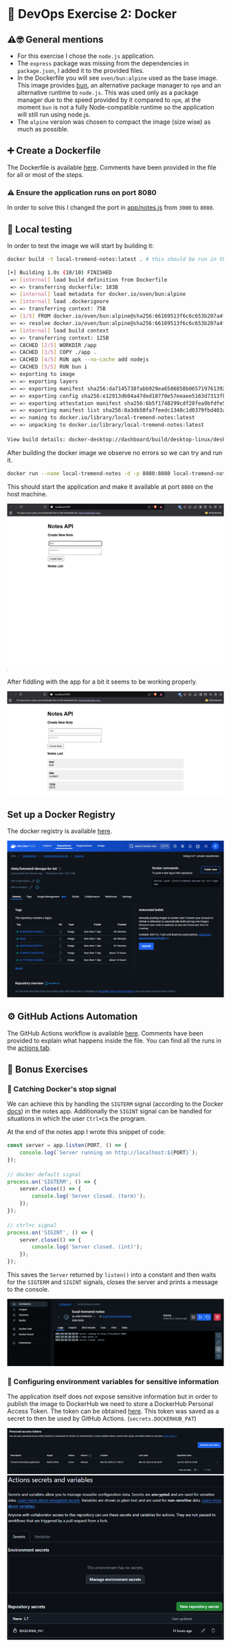 # 🐳 DevOps Exercise 2: Docker

## ⚠️🤓 General mentions
- For this exercise I chose the `node.js` application.
- The `express` package was missing from the dependencies in `package.json`, I added it to the provided files.
- In the Dockerfile you will see `oven/bun:alpine` used as the base image. This image provides [bun](https://bun.sh/), an alternative package manager to `npm` and an alternative runtime to `node.js`. This was used only as a package manager due to the speed provided by it compared to `npm`, at the moment `bun` is not a fully Node-compatible runtime so the application will still run using node.js.
- The `alpine` version was chosen to compact the image (size wise) as much as possible.

## ➕ Create a Dockerfile
The Dockerfile is available [here](./Dockerfile). Comments have been provided in the file for all or most of the steps.

### ⚠️ Ensure the application runs on port 8080
In order to solve this I changed the port in [app/notes.js](./app/notes.js) from `3000` to `8080`.

## 🧪 Local testing
In order to test the image we will start by building it:

```sh
docker build -t local-tremend-notes:latest . # this should be run in the directory that Dockerfile is in
```

```sh
[+] Building 1.0s (10/10) FINISHED                                                                                                        docker:desktop-linux
 => [internal] load build definition from Dockerfile                                                                                                      0.0s
 => => transferring dockerfile: 183B                                                                                                                      0.0s 
 => [internal] load metadata for docker.io/oven/bun:alpine                                                                                                0.7s 
 => [internal] load .dockerignore                                                                                                                         0.0s
 => => transferring context: 75B                                                                                                                          0.0s 
 => [1/5] FROM docker.io/oven/bun:alpine@sha256:66169513f6c6c653b207a4f198695a3a9750ed0ae7b1088d4a8fc09a3a0d41dc                                          0.0s 
 => => resolve docker.io/oven/bun:alpine@sha256:66169513f6c6c653b207a4f198695a3a9750ed0ae7b1088d4a8fc09a3a0d41dc                                          0.0s 
 => [internal] load build context                                                                                                                         0.0s 
 => => transferring context: 125B                                                                                                                         0.0s 
 => CACHED [2/5] WORKDIR /app                                                                                                                             0.0s 
 => CACHED [3/5] COPY ./app .                                                                                                                             0.0s 
 => CACHED [4/5] RUN apk --no-cache add nodejs                                                                                                            0.0s 
 => CACHED [5/5] RUN bun i                                                                                                                                0.0s 
 => exporting to image                                                                                                                                    0.1s 
 => => exporting layers                                                                                                                                   0.0s 
 => => exporting manifest sha256:da7145738fabb929ea6586858b065719761392e12a8692d3777785c2b014e029                                                         0.0s 
 => => exporting config sha256:e12913d604a47ded18770e57eeaee5163d7313fb8a6ab278ff946d23accdef89                                                           0.0s 
 => => exporting attestation manifest sha256:6b5f1748299cdf28fea9bfdfe5ce1f6f5ac99b20888d516ed1568a6019a6c67b                                             0.0s 
 => => exporting manifest list sha256:8a3db50fa7feedc1340c1d0379fbd403acd24e46ab2900631b3e4057e83157c5                                                    0.0s
 => => naming to docker.io/library/local-tremend-notes:latest                                                                                             0.0s
 => => unpacking to docker.io/library/local-tremend-notes:latest                                                                                          0.0s 

View build details: docker-desktop://dashboard/build/desktop-linux/desktop-linux/024ahsi0isv3ajs6jbx9jd6lq
```

After building the docker image we observe no errors so we can try and run it.

```sh
docker run --name local-tremend-notes -d -p 8080:8080 local-tremend-notes:latest # -d to detach from the current console
```

This should start the application and make it available at port `8080` on the host machine.

![Initial Application Screenshot](./img/1-initial-notes-app.png)

After fiddling with the app for a bit it seems to be working properly.

![Notes Application Screenshot](./img/2-notes-app.png)

## Set up a Docker Registry
The docker registry is available [here](https://hub.docker.com/r/vlsts/tremend-devops-bv-int).

![here](./img/3-docker-registry.png)

## ⚙️ GitHub Actions Automation
The GitHub Actions workflow is available [here](../.github/workflows/build_docker.yml). Comments have been provided to explain what happens inside the file. You can find all the runs in the [actions tab](https://github.com/vlsts/tremend-devops-bv-int/actions).

## 🎁 Bonus Exercises

### 🛑 Catching Docker's stop signal

We can achieve this by handling the `SIGTERM` signal (according to the Docker [docs](https://docs.docker.com/reference/cli/docker/container/stop/)) in the notes app. Additionally the `SIGINT` signal can be handled for situations in which the user `Ctrl+C`s the program.

At the end of the notes app I wrote this snippet of code:

```js
const server = app.listen(PORT, () => {
    console.log(`Server running on http://localhost:${PORT}`);
});

// docker default signal
process.on('SIGTERM', () => {
    server.close(() => {
        console.log('Server closed. (term)');
    });
});

// ctrl+c signal
process.on('SIGINT', () => {
    server.close(() => {
        console.log('Server closed. (int)');
    });
});
```

This saves the `Server` returned by `listen()` into a constant and then waits for the `SIGTERM` and `SIGINT` signals, closes the server and prints a message to the console.

![SIGTERM Docker Stop Signal](./img/4-sigterm.png)

### 🔑 Configuring environment variables for sensitive information

The application itself does not expose sensitive information but in order to publish the image to DockerHub we need to store a DockerHub Personal Access Token. The token can be obtained [here](https://app.docker.com/settings/personal-access-tokens). This token was saved as a secret to then be used by GitHub Actions. (`secrets.DOCKERHUB_PAT`)

![DockerHub PAT Page](./img/5-dockerhub-pat.png)
![GitHub Actions Secrets Page](./img/6-gh-actions-secrets.png)